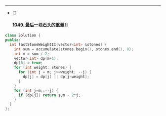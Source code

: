 
---
- [ ] #### [1049. 最后一块石头的重量 II](https://leetcode-cn.com/problems/last-stone-weight-ii/)

```c++
class Solution {
public:
  int lastStoneWeightII(vector<int> &stones) {
    int sum = accumulate(stones.begin(), stones.end(), 0);
    int m = sum / 2;
    vector<int> dp(m+1);
    dp[0] = true;
    for (int weight: stones) {
      for (int j = m; j>=weight; --j) {
        dp[j] = dp[j] || dp[j-weight];
      }
    }
    for (int j=m;;--j) {
      if (dp[j]) return sum - 2*j;
    }
  }
};